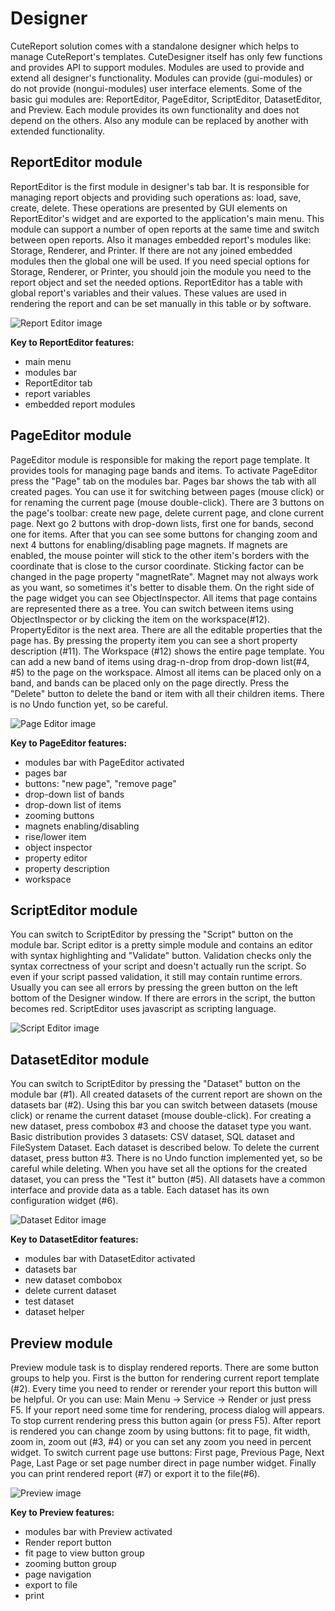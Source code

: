 Designer
====


CuteReport solution comes with a standalone designer which helps to manage CuteReport's templates. CuteDesigner itself has only few functions and provides API to support modules. Modules are used to provide and extend all designer's functionality. Modules can provide (gui-modules) or do not provide (nongui-modules) user interface elements. Some of the basic gui modules are: ReportEditor, PageEditor, ScriptEditor, DatasetEditor, and Preview. Each module provides its own functionality and does not depend on the others. Also any module can be replaced by another with extended functionality.
 
ReportEditor module
-----

ReportEditor is the first module in designer's tab bar. It is responsible for managing report objects and providing such operations as: load, save, create, delete. These operations are presented by GUI elements on ReportEditor's widget and are exported to the application's main menu. This module can support a number of open reports at the same time and switch between open reports. Also it manages embedded report's modules like: Storage, Renderer, and Printer. If there are not any joined embedded modules then the global one will be used. If you need special options for Storage, Renderer, or Printer, you should join the module you need to the report object and set the needed options. ReportEditor has a table with global report's variables and their values. These values are used in rendering the report and can be set manually in this table or by software.

![Report Editor image][ReportEditorImage]

**Key to ReportEditor features:**
* main menu
* modules bar
* ReportEditor tab
* report variables
* embedded report modules

PageEditor module
-----

PageEditor module is responsible for making the report page template. It provides tools for managing page bands and items. To activate PageEditor press the "Page" tab on the modules bar. Pages bar shows the tab with all created pages. You can use it for switching between pages (mouse click) or for renaming the current page (mouse double-click). There are 3 buttons on the page's toolbar: create new page, delete current page, and clone current page. Next go 2 buttons with drop-down lists, first one for bands, second one for items. After that you can see some buttons for changing zoom and next 4 buttons for enabling/disabling page magnets. If magnets are enabled, the mouse pointer will stick to the other item's borders with the coordinate that is close to the cursor coordinate. Sticking factor can be changed in the page property "magnetRate". Magnet may not always work as you want, so sometimes it's better to disable them. On the right side of the page widget you can see ObjectInspector. All items that page contains are represented there as a tree. You can switch between items using ObjectInspector or by clicking the item on the workspace(#12). PropertyEditor is the next area. There are all the editable properties that the page has. By pressing the property item you can see a short property description (#11). The Workspace (#12) shows the entire page template. You can add a new band of items using drag-n-drop from drop-down list(#4, #5) to the page on the workspace. Almost all items can be placed only on a band, and bands can be placed only on the page directly. Press the "Delete" button to delete the band or item with all their children items. There is no Undo function yet, so be careful.

![Page Editor image][PageEditorImage]

**Key to PageEditor features:**

* modules bar with PageEditor activated
* pages bar
* buttons: "new page", "remove page"
* drop-down list of bands
* drop-down list of items
* zooming buttons
* magnets enabling/disabling
* rise/lower item
* object inspector
* property editor
* property description
* workspace

ScriptEditor module
-----

You can switch to ScriptEditor by pressing the "Script" button on the module bar. Script editor is a pretty simple module and contains an editor with syntax highlighting and "Validate" button. Validation checks only the syntax correctness of your script and doesn't actually run the script. So even if your script passed validation, it still may contain runtime errors. Usually you can see all errors by pressing the green button on the left bottom of the Designer window. If there are errors in the script, the button becomes red. ScriptEditor uses javascript as scripting language.

![Script Editor image][ScriptEditorImage]

DatasetEditor module
-----

You can switch to ScriptEditor by pressing the "Dataset" button on the module bar (#1). All created datasets of the current report are shown on the datasets bar (#2). Using this bar you can switch between datasets (mouse click) or rename the current dataset (mouse double-click). For creating a new dataset, press combobox #3 and choose the dataset type you want. Basic distribution provides 3 datasets: CSV dataset, SQL dataset and FileSystem Dataset. Each dataset is described below. To delete the current dataset, press button #3. There is no Undo function implemented yet, so be careful while deleting. When you have set all the options for the created dataset, you can press the "Test it" button (#5). All datasets have a common interface and provide data as a table. Each dataset has its own configuration widget (#6).


![Dataset Editor image][DatasetEditorImage]

**Key to DatasetEditor features:**

* modules bar with DatasetEditor activated
* datasets bar
* new dataset combobox
* delete current dataset
* test dataset
* dataset helper
 
Preview module
------

Preview module task is to display rendered reports. There are some button groups to help you. First is the button for rendering current report template (#2). Every time you need to render or rerender your report this button will be helpful. Or you can use: Main Menu -> Service -> Render or just press F5. If your report need some time for rendering, process dialog will appears. To stop current rendering press this button again (or press F5). After report is rendered you can change zoom by using buttons: fit to page, fit width, zoom in, zoom out (#3, #4) or you can set any zoom you need in percent widget. To switch current page use buttons: First page, Previous Page, Next Page, Last Page or set page number direct in page number widget. Finally you can print rendered report (#7) or export it to the file(#6).

![Preview image][PreviewImage]

**Key to Preview features:**

* modules bar with Preview activated
* Render report button
* fit page to view button group
* zooming button group
* page navigation
* export to file
* print

[ReportEditorImage]:images/Designer_reportEditor_withLabels.png
[PageEditorImage]:images/Designer_pageEditor_withLabels.png
[ScriptEditorImage]:images/Designer_scriptEditor.png
[DatasetEditorImage]:images/Designer_datasetEditor._withLabels.png
[PreviewImage]:images/Designer_preview_withLabels.png
